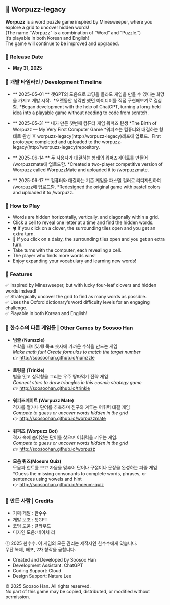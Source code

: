 ## 🧩 Worpuzz-legacy

**Worpuzz** is a word puzzle game inspired by Minesweeper, where you explore a grid to uncover hidden words!  
(The name “Worpuzz” is a combination of “Word” and “Puzzle.”)  
It’s playable in both Korean and English!  
The game will continue to be improved and upgraded.  

### 📅 Release Date  
- **May 31, 2025**  

### 📅 개발 타임라인 / Development Timeline

- **	2025-05-01 **
챗GPT의 도움으로 코딩을 몰라도 게임을 만들 수 있다는 희망을 가지고 개발 시작. 
*오랫동안 생각만 했던 아이디어를 직접 구현해보기로 결심함.
*Began development with the help of ChatGPT, turning a long-held idea into a playable game without needing to code from scratch.
 
- **	2025-05-31 **
내가 만든 첫번째 컴퓨터 게임 워퍼즈 탄생
*The Birth of Worpuzz — My Very First Computer Game
*워퍼즈는 컴퓨터와 대결하는 형태로  완성 후 worpuzz-legacy(http://worpuzz-legacy)레포에 업로드.  First prototype completed and uploaded to the worpuzz-legacy(http://worpuzz-legacy)repository.

-	** 2025-06-14 **
두 사용자가 대결하는 형태의 워퍼즈메이트를 만들어 /worpuzzmate에 업로드함.
*Created a two-player competitive version of Worpuzz called WorpuzzMate and uploaded it to /worpuzzmate.

-	** 2025-06-17 **
컴퓨터와 대결하는 기존 게임을 파스텔 컬러로 리디자인하여 /worpuzz에 업로드함.
*Redesigned the original game with pastel colors and uploaded it to /worpuzz.

### 🔎 How to Play  
- Words are hidden horizontally, vertically, and diagonally within a grid.  
- Click a cell to reveal one letter at a time and find the hidden words.  
- 🍀 If you click on a clover, the surrounding tiles open and you get an extra turn.  
- 🌼 If you click on a daisy, the surrounding tiles open and you get an extra turn.  
- Take turns with the computer, each revealing a cell.  
- The player who finds more words wins!  
- Enjoy expanding your vocabulary and learning new words!

### 🎯 Features  
✅ Inspired by Minesweeper, but with lucky four-leaf clovers and hidden words instead!  
✅ Strategically uncover the grid to find as many words as possible.  
✅ Uses the Oxford dictionary’s word difficulty levels for an engaging challenge.  
✅ Playable in both Korean and English!

### 🧪 한수수의 다른 게임들 | Other Games by Soosoo Han

- **넘즐 (Numzzle)**  
  수학을 재미있게! 목표 숫자에 가까운 수식을 만드는 게임  
  *Make math fun! Create formulas to match the target number*  
  👉 http://soosoohan.github.io/numzzle

- **트링클 (Trinkle)**  
  별을 잇고 삼각형을 그리는 우주 땅따먹기 전략 게임  
  *Connect stars to draw triangles in this cosmic strategy game*  
  👉 http://soosoohan.github.io/trinkle

- **워퍼즈메이트 (Worpuzz Mate)**  
  격자를 열거나 단어를 추측하며 친구와 겨루는 어휘력 대결 게임  
  *Compete to guess or uncover words hidden in the grid*  
  👉 http://soosoohan.github.io/worpuzzmate

- **워퍼즈 (Worpuzz Bot)**  
  격자 속에 숨어있는 단어를 찾으며 어휘력을 키우는 게임.    
  *Compete to guess or uncover words hidden in the grid*  
  👉 http://soosoohan.github.io/worpuzz

- **모음 퀴즈(Moeum Quiz)**  
    모음과 힌트를 보고 자음을 맞추어 단어나 구절이나 문장을 완성하는 퍼즐 게임  
  *Guess the missing consonants to complete words, phrases, or sentences using vowels and hint  
  👉 http://soosoohan.github.io/moeum-quiz


### 👤 만든 사람 | Credits
- 기획·개발 : 한수수  
- 개발 보조 : 챗GPT
- 코딩 도움 : 클라우드  
- 디자인 도움: 네이처 리

<p>ⓒ 2025 한수수. 이 게임의 모든 권리는 제작자인 한수수에게 있습니다.<br>
 무단 복제, 배포, 2차 창작을 금합니다.</p>

- Created and Developed by Soosoo Han  
- Development Assistant: ChatGPT  
- Coding Support: Cloud  
- Design Support: Nature Lee

<p>© 2025 Soosoo Han. All rights reserved.<br>
    No part of this game may be copied, distributed, or modified without permission.</p>
